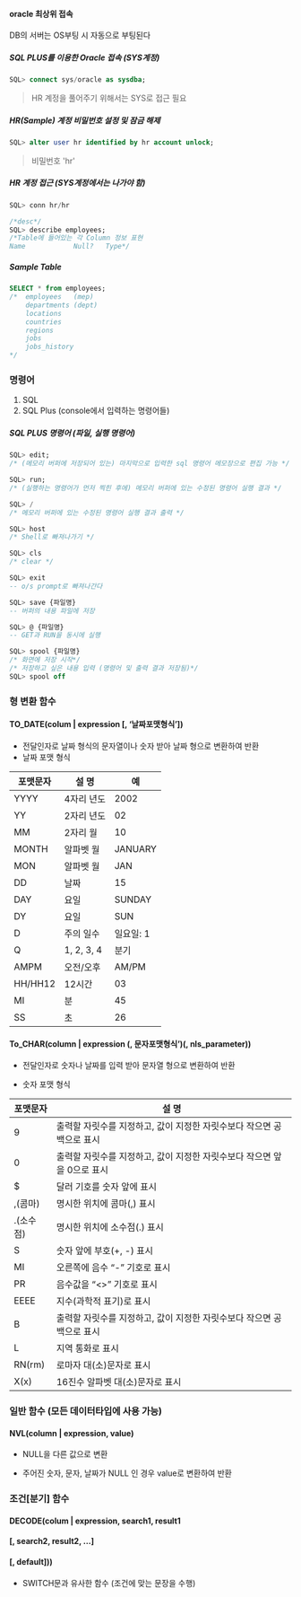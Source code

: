 #### oracle 최상위 접속

DB의 서버는 OS부팅 시 자동으로 부팅된다



##### SQL PLUS를 이용한 Oracle 접속 (SYS계정)

```sql
SQL> connect sys/oracle as sysdba;
```

> HR 계정을 풀어주기 위해서는 SYS로 접근 필요



##### HR(Sample) 계정 비밀번호 설정 및 잠금 해제

```sql
SQL> alter user hr identified by hr account unlock;
```

> 비밀번호 'hr' 



##### HR 계정 접근 (SYS계정에서는 나가야 함)

```sql
SQL> conn hr/hr

/*desc*/
SQL> describe employees;
/*Table에 들어있는 각 Column 정보 표현
Name			Null?	Type*/
```



##### Sample Table

```sql
SELECT * from employees;
/*	employees 	(mep)
	departments	(dept)
	locations
	countries
	regions
	jobs
	jobs_history
*/
```



### 명령어

1. SQL
2. SQL Plus (console에서 입력하는 명령어들)



##### SQL PLUS 명령어 (파일, 실행 명령어)

```sql
SQL> edit;
/* (메모리 버퍼에 저장되어 있는) 마지막으로 입력한 sql 명령어 메모장으로 편집 가능 */

SQL> run;
/* (실행하는 명령어가 먼저 찍힌 후에) 메모리 버퍼에 있는 수정된 명령어 실행 결과 */

SQL> /
/* 메모리 버퍼에 있는 수정된 명령어 실행 결과 출력 */

SQL> host
/* Shell로 빠져나가기 */

SQL> cls
/* clear */

SQL> exit
-- o/s prompt로 빠져나간다

SQL> save {파일명}
-- 버퍼의 내용 파일에 저장

SQL> @ {파일명}
-- GET과 RUN을 동시에 실행

SQL> spool {파일명}
/* 화면에 저장 시작*/
/* 저장하고 싶은 내용 입력 (명령어 및 출력 결과 저장됨)*/
SQL> spool off
```



### 형 변환 함수

#### TO_DATE(colum | expression [, ‘날짜포맷형식’])

- 전달인자로 날짜 형식의 문자열이나 숫자 받아 날짜 형으로 변환하여 반환
- 날짜 포맷 형식

| 포맷문자 | 설    명   | 예        |
| -------- | ---------- | --------- |
| YYYY     | 4자리 년도 | 2002      |
| YY       | 2자리 년도 | 02        |
| MM       | 2자리 월   | 10        |
| MONTH    | 알파벳 월  | JANUARY   |
| MON      | 알파벳 월  | JAN       |
| DD       | 날짜       | 15        |
| DAY      | 요일       | SUNDAY    |
| DY       | 요일       | SUN       |
| D        | 주의 일수  | 일요일: 1 |
| Q        | 1, 2, 3, 4 | 분기      |
| AMPM     | 오전/오후  | AM/PM     |
| HH/HH12  | 12시간     | 03        |
| MI       | 분         | 45        |
| SS       | 초         | 26        |



#### To_CHAR(column | expression (, 문자포맷형식’)(, nls_parameter))

- 전달인자로 숫자나 날짜를  입력 받아 문자열 형으로 변환하여 반환

-  숫자 포맷 형식

| 포맷문자  | 설    명                                                     |
| --------- | ------------------------------------------------------------ |
| 9         | 출력할 자릿수를 지정하고, 값이 지정한 자릿수보다 작으면 공백으로 표시 |
| 0         | 출력할 자릿수를 지정하고, 값이 지정한 자릿수보다 작으면 앞을 0으로 표시 |
| $         | 달러 기호를 숫자 앞에 표시                                   |
| ,(콤마)   | 명시한 위치에 콤마(,) 표시                                   |
| .(소수점) | 명시한 위치에 소수점(.) 표시                                 |
| S         | 숫자 앞에 부호(+,   -) 표시                                  |
| MI        | 오른쪽에 음수 “-” 기호로 표시                                |
| PR        | 음수값을 “<>” 기호로   표시                                  |
| EEEE      | 지수(과학적 표기)로 표시                                     |
| B         | 출력할 자릿수를 지정하고, 값이 지정한 자릿수보다 작으면 공백으로 표시 |
| L         | 지역 통화로 표시                                             |
| RN(rm)    | 로마자 대(소)문자로 표시                                     |
| X(x)      | 16진수   알파벳 대(소)문자로   표시                          |



### 일반 함수 (모든 데이터타입에 사용 가능)

#### NVL(column | expression, value)

- NULL을 다른 값으로 변환

- 주어진 숫자, 문자, 날짜가 NULL 인 경우 value로 변환하여 반환 



### 조건[분기] 함수

#### DECODE(colum | expression, search1, result1 

#### 							[, search2, result2, …]

#### 							[, default]))

- SWITCH문과 유사한 함수 (조건에 맞는 문장을 수행)